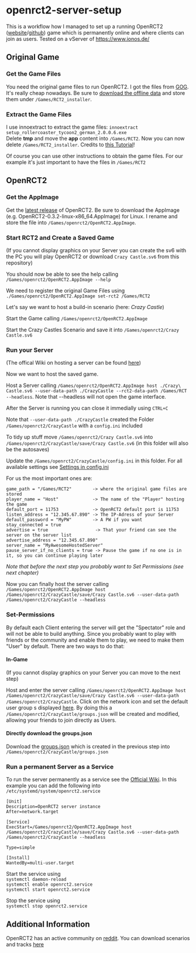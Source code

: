 # openrct2-server-setup

This is a workflow how I managed to set up a running OpenRCT2 ([website](https://openrct2.org/)/[github](https://github.com/OpenRCT2/OpenRCT2)) game which is permanently online and where clients can join as users. Tested on a vServer of https://www.ionos.de/

## Original Game

### Get the Game Files

You need the original game files to run OpenRCT2. I got the files from [GOG](https://www.gog.com/game/rollercoaster_tycoon_2). It's really cheap nowadays. Be sure to [download the offline data](https://github.com/lukasalexanderweber/openrct2-server-setup/blob/main/gog_offline_data.PNG) and store them under `/Games/RCT2_installer`.

### Extract the Game Files

I use innoextract to extract the game files: `innoextract setup_rollercoaster_tycoon2_german_2.0.0.6.exe` <br/> Delete **tmp** and move the **app** content into  `/Games/RCT2`. Now you can now delete `/Games/RCT2_installer`. Credits to [this Tutorial](https://wiki.ubuntuusers.de/Spiele/OpenRCT2/)!

Of course you can use other instructions to obtain the game files. For our example it's just important to have the files in `/Games/RCT2`

## OpenRCT2

### Get the AppImage

Get the [latest release](https://openrct2.org/downloads/releases/latest) of OpenRCT2. Be sure to download the AppImage (e.g. OpenRCT2-0.3.2-linux-x86_64.AppImage) for Linux. I rename and store the file into `/Games/openrct2/OpenRCT2.AppImage`.

### Start RCT2 and Create a Saved Game
(If you cannot display graphics on your Server you can create the sv6 with the PC you will play OpenRCT2 or download `Crazy Castle.sv6` from this repository)

You should now be able to see the help calling `/Games/openrct2/OpenRCT2.AppImage --help`

We need to register the original Game Files using `./Games/openrct2/OpenRCT2.AppImage set-rct2 /Games/RCT2`

Let's say we want to host a build-in scenario (here: *Crazy Castle*)

Start the Game calling `/Games/openrct2/OpenRCT2.AppImage`

Start the Crazy Castles Scenario and save it into `/Games/openrct2/Crazy Castle.sv6` 

### Run your Server

(The offical Wiki on hosting a server can be found [here](https://github.com/OpenRCT2/OpenRCT2/wiki/Multiplayer))

Now we want to host the saved game.

Host a Server calling `/Games/openrct2/OpenRCT2.AppImage host ./Crazy\ Castle.sv6 --user-data-path ./CrazyCastle --rct2-data-path /Games/RCT --headless`. Note that --headless will not open the game interface.

After the Server is running you can close it immedially using `CTRL+C`

Note that `--user-data-path ./CrazyCastle` created the Folder `/Games/openrct2/CrazyCastle` with a `config.ini` included

To tidy up stuff move `/Games/openrct2/Crazy Castle.sv6` into `/Games/openrct2/CrazyCastle/save/Crazy Castle.sv6` (in this folder will also be the autosaves)

Update the `/Games/openrct2/CrazyCastle/config.ini` in this folder. For all available settings see [Settings in config.ini](https://github.com/OpenRCT2/OpenRCT2/wiki/Settings-in-config.ini)

For us the most important ones are:
```
game_path = "/Games/RCT2"        -> where the original game files are stored
player_name = "Host"             -> The name of the "Player" hosting the game
default_port = 11753             -> OpenRCT2 default port is 11753
listen_address = "12.345.67.890" -> The IP-Adress of your Server
default_password = "MyPW"        -> A PW if you want
stay_connected = true               
advertise = true                  -> That your friend can see the server on the server list
advertise_address = "12.345.67.890" 
server_name = "MyAwesomeHostedServer"
pause_server_if_no_clients = true -> Pause the game if no one is in it, so you can continue playing later
```
*Note that before the next step you probably want to Set Permissions (see next chapter)*

Now you can finally host the server calling `/Games/openrct2/OpenRCT2.AppImage host /Games/openrct2/CrazyCastle/save/Crazy Castle.sv6 --user-data-path /Games/openrct2/CrazyCastle --headless`

### Set-Permissions

By default each Client entering the server will get the "Spectator" role and will not be able to build anything. Since you probably want to play with friends or the community and enable them to play, we need to make them "User" by default. There are two ways to do that:

#### In-Game

(If you cannot display graphics on your Server you can move to the next step)

Host and enter the server calling `/Games/openrct2/OpenRCT2.AppImage host /Games/openrct2/CrazyCastle/save/Crazy Castle.sv6 --user-data-path /Games/openrct2/CrazyCastle`. Click on the network icon and set the default user group s displayed [here](https://github.com/lukasalexanderweber/openrct2-server-setup/blob/main/change_default_user_group.png). By doing this a `/Games/openrct2/CrazyCastle/groups.json` will be created and modified, allowing your friends to join directly as Users. 

#### Directly download the groups.json

Download the [groups.json](https://github.com/lukasalexanderweber/openrct2-server-setup/blob/main/groups.json) which is created in the previous step into `/Games/openrct2/CrazyCastle/groups.json` 

### Run a permanent Server as a Service

To run the server permanently as a service see the [Official Wiki](https://github.com/OpenRCT2/OpenRCT2/wiki/Multiplayer#running-as-a-service-on-linux-with-systemd).
In this example you can add the following into `/etc/systemd/system/openrct2.service`
```
[Unit]
Description=OpenRCT2 server instance
After=network.target

[Service]
ExecStart=/Games/openrct2/OpenRCT2.AppImage host /Games/openrct2/CrazyCastle/save/Crazy Castle.sv6 --user-data-path /Games/openrct2/CrazyCastle --headless

Type=simple

[Install]
WantedBy=multi-user.target
```

Start the service using<br/>
`systemctl daemon-reload`<br/>
`systemctl enable openrct2.service`<br/>
`systemctl start openrct2.service`

Stop the service using<br/>
`systemctl stop openrct2.service`

## Additional Information

OpenRCT2 has an active community on [reddit](https://www.reddit.com/r/openrct2/). You can download scenarios and tracks [here](https://rctgo.com/)



